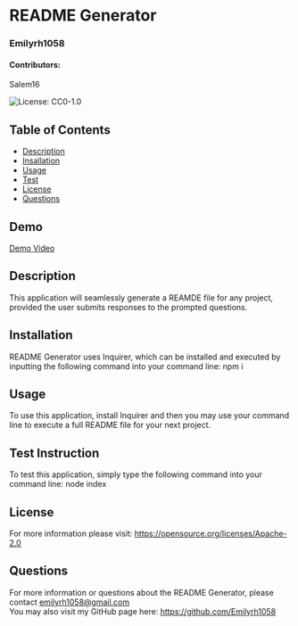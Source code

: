 
  # README Generator 
  ### Emilyrh1058
  #### Contributors:
  Salem16

  ![License: CC0-1.0](https://img.shields.io/badge/License-Apache-lightgrey.svg)

  ## Table of Contents
  * [Description](#description)
  * [Insallation](#installation)
  * [Usage](#usage)
  * [Test](#test)
  * [License](#license)
  * [Questions](#questions)
  
  ## Demo
  [Demo Video](https://drive.google.com/file/d/1sVn8TvGWqNYG8rel0a0Bl3W786FlWbmG/view)


  ## Description
  This application will seamlessly generate a REAMDE file for any project, provided the user submits responses to the prompted questions.

  ## Installation
  README Generator uses Inquirer, which can be installed and executed by inputting the following command into your command line: npm i
  
  ## Usage
  To use this application, install Inquirer and then you may use your command line to execute a full README file for your next project.

  ## Test Instruction
  To test this application, simply type the following command into your command line: node index

  ## License
  For more information please visit: https://opensource.org/licenses/Apache-2.0
  
  ## Questions
  For more information or questions about the README Generator, please contact <emilyrh1058@gmail.com>  
  You may also visit my GitHub page here: https://github.com/Emilyrh1058
  